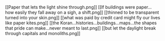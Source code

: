 [[Paper that lets the light shine through.png]]
[[If buildings were paper... how easily they fall away on a sigh, a shift.png]]
[[thinned to be transparent turned into your skin.png]]
[[what was paid by credit card might fly our lives like paper kites.png]]
[[the Koran...histories...buildings...maps...the shapes that pride can make...never meant to last.png]]
[[but let the daylight break through capitals and monoliths.png]]
